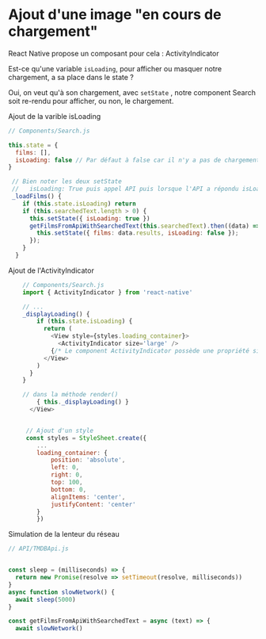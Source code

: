 ﻿# Ajout d'une image "en cours de chargement"

React Native propose un composant pour cela : ActivityIndicator

Est-ce qu'une variable `isLoading`, pour afficher ou masquer notre chargement, a sa place dans le state ?

Oui, on veut qu'à son chargement, avec `setState` , notre component Search soit re-rendu pour afficher, ou non, le chargement.

Ajout de la varible isLoading

```javascript
// Components/Search.js

this.state = {
  films: [],
  isLoading: false // Par défaut à false car il n'y a pas de chargement tant qu'on ne lance pas de recherche
}

 // Bien noter les deux setState
 //   isLoading: True puis appel API puis lorsque l'API a répondu isLoading: False
 _loadFilms() {
    if (this.state.isLoading) return
    if (this.searchedText.length > 0) {
      this.setState({ isLoading: true })
      getFilmsFromApiWithSearchedText(this.searchedText).then((data) => {
        this.setState({ films: data.results, isLoading: false });
      });
    }
  }
```

Ajout de l'ActivityIndicator

```javascript
    // Components/Search.js
    import { ActivityIndicator } from 'react-native'

    // ...
    _displayLoading() {
        if (this.state.isLoading) {
          return (
            <View style={styles.loading_container}>
              <ActivityIndicator size='large' />
            {/* Le component ActivityIndicator possède une propriété size pour définir la taille du visuel de chargement : small ou large. Par défaut size vaut small, on met donc large pour que le chargement soit bien visible */}
          </View>
        )
      }
    }

    // dans la méthode render()
        { this._displayLoading() }
      </View>


     // Ajout d'un style
     const styles = StyleSheet.create({
        ...
        loading_container: {
            position: 'absolute',
            left: 0,
            right: 0,
            top: 100,
            bottom: 0,
            alignItems: 'center',
            justifyContent: 'center'
        }
        })
```

Simulation de la lenteur du réseau

```javascript
// API/TMDBApi.js


const sleep = (milliseconds) => {
  return new Promise(resolve => setTimeout(resolve, milliseconds))
}
async function slowNetwork() {
  await sleep(5000)
}

const getFilmsFromApiWithSearchedText = async (text) => {
  await slowNetwork()
```
